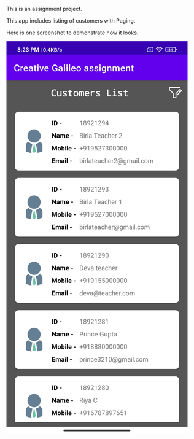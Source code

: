 This is an assignment project.

This app includes listing of customers with Paging.

Here is one screenshot to demonstrate how it looks.

![alt text](https://github.com/MilanPokharna/Creative_Galileo_assignment/blob/master/Screenshot_creativegalileo.jpg?raw=true)

